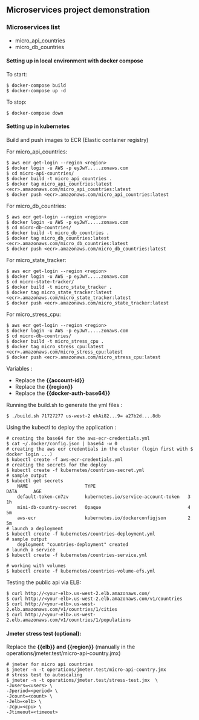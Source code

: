 ## Microservices project demonstration

### Microservices list

* micro_api_countries
* micro_db_countries

#### Setting up in local environment with docker compose

To start:

```
$ docker-compose build
$ docker-compose up -d
```
To stop:

```
$ docker-compose down
```

#### Setting up in kubernetes

Build and push images to ECR (Elastic container registry)

For micro_api_countries:

```
$ aws ecr get-login --region <region>
$ docker login -u AWS -p eyJwY.....zonaws.com
$ cd micro-api-countries/
$ docker build -t micro_api_countries .
$ docker tag micro_api_countries:latest <ecr>.amazonaws.com/micro_api_countries:latest
$ docker push <ecr>.amazonaws.com/micro_api_countries:latest
```

For micro_db_countries:

```
$ aws ecr get-login --region <region>
$ docker login -u AWS -p eyJwY.....zonaws.com
$ cd micro-db-countries/
$ docker build -t micro_db_countries .
$ docker tag micro_db_countries:latest <ecr>.amazonaws.com/micro_db_countries:latest
$ docker push <ecr>.amazonaws.com/micro_db_countries:latest
```

For micro_state_tracker:

```
$ aws ecr get-login --region <region>
$ docker login -u AWS -p eyJwY.....zonaws.com
$ cd micro-state-tracker/
$ docker build -t micro_state_tracker .
$ docker tag micro_state_tracker:latest <ecr>.amazonaws.com/micro_state_tracker:latest
$ docker push <ecr>.amazonaws.com/micro_state_tracker:latest
```

For micro_stress_cpu:

```
$ aws ecr get-login --region <region>
$ docker login -u AWS -p eyJwY.....zonaws.com
$ cd micro-db-countries/
$ docker build -t micro_stress_cpu .
$ docker tag micro_stress_cpu:latest <ecr>.amazonaws.com/micro_stress_cpu:latest
$ docker push <ecr>.amazonaws.com/micro_stress_cpu:latest
```

Variables :

* Replace the **{{account-id}}**
* Replace the **{{region}}**
* Replace the **{{docker-auth-base64}}**

Running the build.sh to generate the yml files :

```
$ ./build.sh 71727277 us-west-2 ehAi82...9= a27b2d....8db
```

Using the kubectl to deploy the application :

```
# creating the base64 for the aws-ecr-credentials.yml
$ cat ~/.docker/config.json | base64 -w 0
# creating the aws ecr credentials in the cluster (login first with $ docker login ...)
$ kubectl create -f aws-ecr-credentials.yml
# creating the secrets for the deploy
$ kubectl create -f kubernetes/countries-secret.yml
# sample output
$ kubectl get secrets
    NAME                     TYPE                                  DATA      AGE
    default-token-cn7zv      kubernetes.io/service-account-token   3         1h
    mini-db-country-secret   Opaque                                4         5m
    aws-ecr                  kubernetes.io/dockerconfigjson        2         5m
# launch a deployment
$ kubectl create -f kubernetes/countries-deployment.yml
# sample output
    deployment "countries-deployment" created
# launch a service
$ kubectl create -f kubernetes/countries-service.yml

# working with volumes
$ kubectl create -f kubernetes/countries-volume-efs.yml

```

Testing the public api via ELB:

```
$ curl http://<your-elb>.us-west-2.elb.amazonaws.com/
$ curl http://<your-elb>.us-west-2.elb.amazonaws.com/v1/countries
$ curl http://<your-elb>.us-west-2.elb.amazonaws.com/v1/countries/1/cities
$ curl http://<your-elb>.us-west-2.elb.amazonaws.com/v1/countries/1/populations
```

#### Jmeter stress test (optional):

Replace the **{{elb}} and {{region}}** (manually in the operations/jmeter.test/micro-api-country.jmx)

```
# jmeter for micro api countries
$ jmeter -n -t operations/jmeter.test/micro-api-country.jmx
# stress test to autoscaling
$ jmeter -n -t operations/jmeter.test/stress-test.jmx  \
-Jusers=<users> \
-Jperiod=<period> \
-Jcount=<count> \
-Jelb=<elb> \
-Jcpu=<cpu> \
-Jtimeout=<timeout>
```